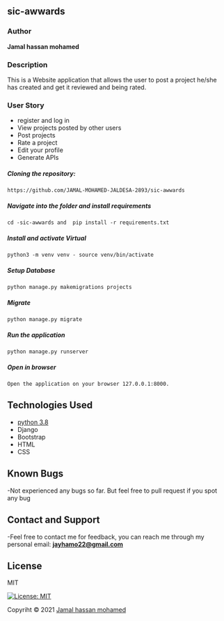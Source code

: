 ## sic-awwards
### Author

**Jamal hassan mohamed**

### Description
This is a Website application that allows the user to post a project he/she has created and get it reviewed and being rated.

### User Story
* register and log in
* View projects posted by other users
* Post projects
* Rate a project
* Edit your profile
* Generate APIs


##### Cloning the repository:
    https://github.com/JAMAL-MOHAMED-JALDESA-2893/sic-awwards

##### Navigate into the folder and install requirements
    cd -sic-awwards and  pip install -r requirements.txt 

##### Install and activate Virtual
    python3 -m venv venv - source venv/bin/activate 
##### Setup Database
    python manage.py makemigrations projects
##### Migrate
    python manage.py migrate 
##### Run the application
    python manage.py runserver 
##### Open in browser
    Open the application on your browser 127.0.0.1:8000.

## Technologies Used

* [python 3.8](https://github.com/topics/python) 
* Django
* Bootstrap
* HTML
* CSS

## Known Bugs

-Not experienced any bugs so far. But feel free to pull request  if you spot any bug


## Contact and Support

-Feel free to contact me for feedback, you can reach me through my personal email:
  **jayhamo22@gmail.com**
 
## License

MIT

[![License: MIT](https://img.shields.io/badge/License-MIT-yellow.svg)](LICENSE)

Copyriht © 2021  [Jamal hassan mohamed](https://github.com/JAMAL-MOHAMED-JALDESA-2893)